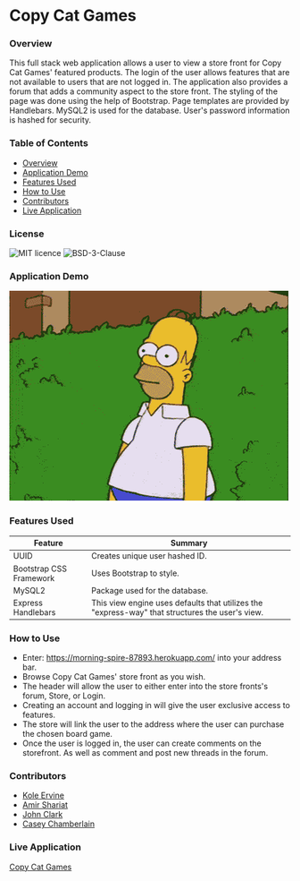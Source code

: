 # Copy Cat Games

### Overview
This full stack web application allows a user to view a store front for Copy Cat Games' featured products. The login of the user allows features that are not available to users that are not logged in. The application also provides a forum that adds a community aspect to the store front. The styling of the page was done using the help of Bootstrap. Page templates are provided by Handlebars. MySQL2 is used for the database. User's password information is hashed for security.

### Table of Contents
- [Overview](#overview)
- [Application Demo](#application-demo)
- [Features Used](#features-used)
- [How to Use](#how-to-use)
- [Contributors](#contributors)
- [Live Application](#live-application)

### License
![MIT licence](https://img.shields.io/badge/license-MIT-blue.svg)
![BSD-3-Clause](https://img.shields.io/badge/License-BSD_3--Clause-green.svg)

### Application Demo
![Copy Cat Games Demo](./public/images/demo.gif)

### Features Used
| Feature       | Summary                                                                                                  | 
| ------------- | -------------------------------------------------------------------------------------------------------- |
| UUID | Creates unique user hashed ID. |
| Bootstrap CSS Framework | Uses Bootstrap to style. |
| MySQL2 | Package used for the database. |
| Express Handlebars | This view engine uses defaults that utilizes the "express-way" that structures the user's view. |

### How to Use
* Enter: https://morning-spire-87893.herokuapp.com/ into your address bar.
* Browse Copy Cat Games' store front as you wish.
* The header will allow the user to either enter into the store fronts's forum, Store, or Login.
* Creating an account and logging in will give the user exclusive access to features.
* The store will link the user to the address where the user can purchase the chosen board game.
* Once the user is logged in, the user can create comments on the storefront. As well as comment and post new threads in the forum.

### Contributors
- [Kole Ervine](https://github.com/BullMooseDev)
- [Amir Shariat](https://github.com/AShariat)
- [John Clark](https://github.com/JohnKnee3)
- [Casey Chamberlain](https://github.com/KCaseyChamberlain)

### Live Application

[Copy Cat Games](https://morning-spire-87893.herokuapp.com/)